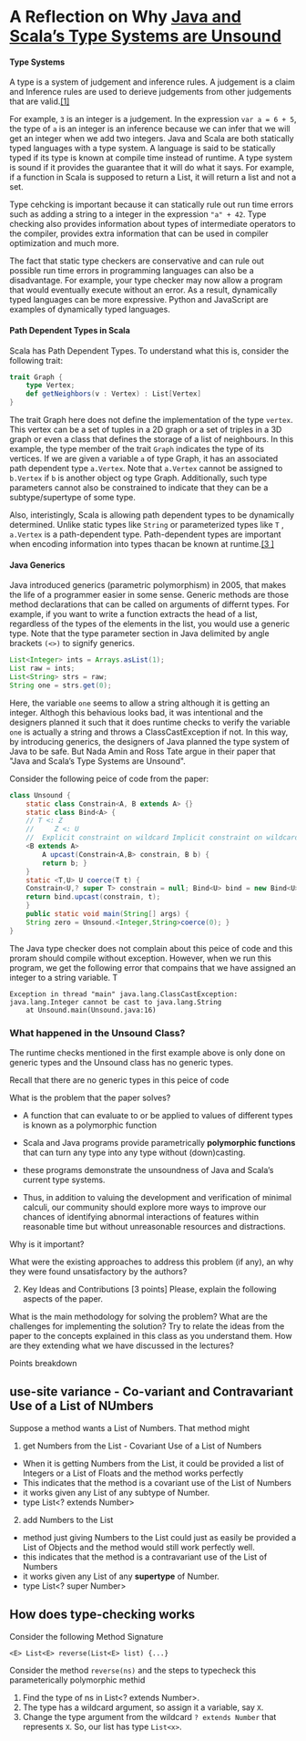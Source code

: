 # A Reflection on Why [Java and Scala’s Type Systems are Unsound](https://ilyasergey.net/YSC3208/_static/papers/null.pdf)

#### Type Systems
A type is a system of judgement and inference rules. A judgement is a claim and Inference rules are used to derieve judgements from other judgements that are valid.[[1]](https://ilyasergey.net/YSC3208/_static/lectures/PLDI-Week-09-typing.pdf) 

For example,  ```3``` is an integer is a judgement. In the expression ```var a = 6 + 5```, the type of ```a``` is an integer is an inference because we can infer that we will get an integer when we add two integers. Java and Scala are both statically typed languages with a type system. A language is said to be statically typed if its type is known at compile time instead of runtime. A type system is sound if it provides the guarantee that it will do what it says. For example, if a function in Scala is supposed to return a List, it will return a list and not a set.

Type cehcking is important because it can statically rule out run time errors such as adding a string to a integer in the expression ```"a" + 42```.
Type checking also provides information about types of intermediate operators to the compiler, provides extra information that can be used in compiler optimization and much more.

The fact that static type checkers are conservative and can rule out possible run time errors in programming languages can also be a disadvantage. For example, your type checker may now allow a program that would eventually execute without an error. As a result, dynamically typed languages can be more expressive. Python and JavaScript are examples of dynamically typed languages. 

#### Path Dependent Types in Scala

Scala has Path Dependent Types. To understand what this is, consider the following trait:

```scala
trait Graph {
	type Vertex;
	def getNeighbors(v : Vertex) : List[Vertex]
}
```

The trait Graph here does not define the implementation of the type ```vertex```. This vertex can be a set of tuples in a 2D graph or a set of triples in a 3D graph or even a class that defines the storage of a list of neighbours. In this example, the type member of the trait ```Graph``` indicates the type of its vertices. If we are given a variable ```a``` of type Graph, it has an associated path dependent type ```a.Vertex```. Note that ```a.Vertex``` cannot be assigned to ```b.Vertex``` if ```b``` is another object og type Graph. Additionally, such type parameters cannot also be constrained to indicate that they can be a subtype/supertype of some type. 

Also, interistingly, Scala is allowing path dependent types to be dynamically determined. Unlike static types like ```String``` or parameterized types like ```T``` , ```a.Vertex``` is a path-dependent type. Path-dependent types are important when encoding information into types thacan be known at runtime.[[3
]](https://danielwestheide.com/blog/the-neophytes-guide-to-scala-part-13-path-dependent-types/)



#### Java Generics

Java introduced generics (parametric polymorphism) in 2005, that makes the life of a programmer easier in some sense. Generic methods are those method declarations that can be called on arguments of differnt types. For example, if you want to write a function extracts the head of a list, regardless of the types of the elements in the list, you would use a generic type. Note that the type parameter section in Java delimited by angle brackets `(<>)` to signify generics.

```java
List<Integer> ints = Arrays.asList(1);
List raw = ints;
List<String> strs = raw;
String one = strs.get(0);
```
Here, the variable ```one``` seems to allow a string although it is getting an integer. Althogh this behavious looks bad, it was intentional and the designers planned it such that it does runtime checks to verify the variable ```one``` is actually a string and throws a ClassCastException if not. In this way, by introducing generics, the designers of Java planned the type system of Java to be safe. But Nada Amin and Ross Tate argue in their paper that "Java and Scala’s Type Systems are Unsound".

Consider the following peice of code from the paper:

```java
class Unsound {
    static class Constrain<A, B extends A> {}
    static class Bind<A> {
	// T <: Z
	//     Z <: U
	// 	Explicit constraint on wildcard Implicit constraint on wildcard
	<B extends A>
	    A upcast(Constrain<A,B> constrain, B b) {
	    return b; }
    }
    static <T,U> U coerce(T t) {
	Constrain<U,? super T> constrain = null; Bind<U> bind = new Bind<U>();
	return bind.upcast(constrain, t);
    }
    public static void main(String[] args) {
	String zero = Unsound.<Integer,String>coerce(0); }
}
```
The Java type checker does not complain about this peice of code and this proram should compile without exception. However, when we run this program, we get the following error that compains that we have assigned an integer to a string variable. T


```
Exception in thread "main" java.lang.ClassCastException: java.lang.Integer cannot be cast to java.lang.String
	at Unsound.main(Unsound.java:16)
```

### What happened in the Unsound Class?

The runtime checks mentioned in the first example above is only done on generic types and the Unsound class has no generic types.

Recall that there are no generic types in this peice of code



What is the problem that the paper solves?




- A function that can evaluate to or be applied to values of different types is known as a polymorphic function

- Scala and Java programs provide parametrically **polymorphic functions** that can turn any type into any type without (down)casting.

-  these programs demonstrate the unsoundness of Java and Scala’s current type systems.

-  Thus, in addition to valuing the development and verification of minimal calculi, our community should explore more ways to improve our chances of identifying abnormal interactions of features within reasonable time but without unreasonable resources and distractions.


Why is it important?


What were the existing approaches to address this problem (if any), an why they were found unsatisfactory by the authors?


2. Key Ideas and Contributions [3 points] Please, explain the following aspects of the paper.

What is the main methodology for solving the problem?
What are the challenges for implementing the solution?
Try to relate the ideas from the paper to the concepts explained in this class as you understand them. How are they extending what we have discussed in the lectures?

Points breakdown

##  use-site variance - Co-variant and Contravariant Use of a List of NUmbers

Suppose a method wants a List of Numbers. That method might 

1. get Numbers from the List - Covariant Use of a List of Numbers

  - When it is getting Numbers from the List, it could be provided a list of Integers or a List of Floats and the method works perfectly
  - This indicates that the method is a covariant use of the List of Numbers
  - it works given any List of any subtype of Number. 
  - type List<? extends Number>

2. add Numbers to the List

  -  method just giving Numbers to the List could just as easily be provided a List of Objects and the method would still work perfectly well.
  - this indicates that the method is a contravariant use of the List of Numbers 
  - it works given any List of any **supertype** of Number.
  - type List<? super Number>
  
 
## How does type-checking works

Consider the following Method Signature

```
<E> List<E> reverse(List<E> list) {...}
```

Consider the method ```reverse(ns)``` and the steps to typecheck this parameterically polymorphic methid

1. Find the type of ns in List<? extends Number>.
2. The type has a wildcard argument, so assign it a variable, say ```X```.
3. Change the type argument from the wildcard ```? extends Number``` that represents ```X```. So, our list has type ```List<x>```.



